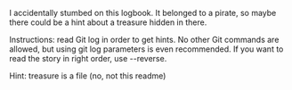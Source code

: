 I accidentally stumbed on this logbook. It belonged to a pirate, so maybe there
could be a hint about a treasure hidden in there.

Instructions: read Git log in order to get hints. No other Git commands are
allowed, but using git log parameters is even recommended. If you want to read
the story in right order, use --reverse.

Hint: treasure is a file (no, not this readme)

